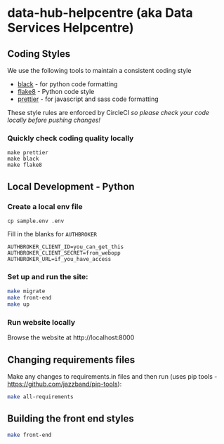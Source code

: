 # data-hub-helpcentre (aka Data Services Helpcentre)

## Coding Styles

We use the following tools to maintain a consistent coding style

- [black](https://black.readthedocs.io/) - for python code formatting
- [flake8](https://flake8.pycqa.org/en/latest/) - Python code style
- [prettier](https://prettier.io/) - for javascript and sass code formatting

These style rules are enforced by CircleCI *so please check your code locally before pushing changes!*

### Quickly check coding quality locally

    make prettier
    make black
    make flake8

## Local Development - Python

### Create a local env file

```
cp sample.env .env
```

Fill in the blanks for `AUTHBROKER`

```
AUTHBROKER_CLIENT_ID=you_can_get_this
AUTHBROKER_CLIENT_SECRET=from_webopp
AUTHBROKER_URL=if_you_have_access
```

### Set up and run the site:

```bash
make migrate
make front-end
make up
```

### Run website locally

Browse the website at http://localhost:8000

## Changing requirements files

Make any changes to requirements.in files and then run (uses pip tools - https://github.com/jazzband/pip-tools):

```bash
make all-requirements
```

## Building the front end styles

```bash
make front-end
```
